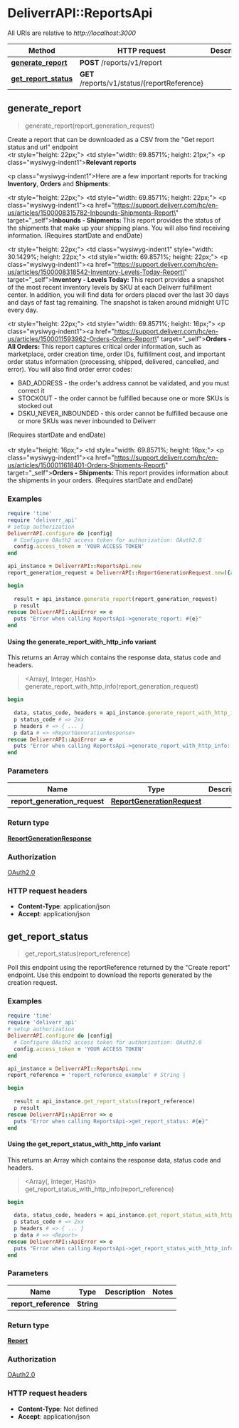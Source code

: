 # DeliverrAPI::ReportsApi

All URIs are relative to *http://localhost:3000*

| Method | HTTP request | Description |
| ------ | ------------ | ----------- |
| [**generate_report**](ReportsApi.md#generate_report) | **POST** /reports/v1/report |  |
| [**get_report_status**](ReportsApi.md#get_report_status) | **GET** /reports/v1/status/{reportReference} |  |


## generate_report

> <ReportGenerationResponse> generate_report(report_generation_request)



Create a report that can be downloaded as a CSV from the \"Get report status and url\" endpoint <tbody>               <br>               <tr style=\"height: 22px;\">               <td style=\"width: 69.8571%; height: 21px;\">               <p class=\"wysiwyg-indent1\"><strong>Relevant reports</strong></p>               <p class=\"wysiwyg-indent1\">Here are a few important reports for tracking <b>Inventory</b>,                                          <b>Orders</b> and <b>Shipments</b>:</p>               </td>               </tr>               <tr style=\"height: 22px;\">               <td style=\"width: 69.8571%; height: 22px;\">               <p class=\"wysiwyg-indent1\"><a href=\"https://support.deliverr.com/hc/en-us/articles/1500008315782-Inbounds-Shipments-Report\" target=\"_self\"><strong>Inbounds - Shipments: </strong></a>This report provides the status of the shipments that make up your shipping plans. You will also find receiving information. (Requires startDate and endDate)<em>&nbsp;</em></p>               </td>               <tr style=\"height: 22px;\">               <td class=\"wysiwyg-indent1\" style=\"width: 30.1429%; height: 22px;\">               </td>               <td style=\"width: 69.8571%; height: 22px;\">               <p class=\"wysiwyg-indent1\"><a href=\"https://support.deliverr.com/hc/en-us/articles/1500008318542-Inventory-Levels-Today-Report\" target=\"_self\"><strong>Inventory - Levels Today: </strong></a>This report provides a snapshot of the most recent inventory levels by SKU at each Deliverr fulfillment center. In addition, you will find data for orders placed over the last 30 days and days of fast tag remaining. The snapshot is taken around midnight UTC every day.</p>               </td>               </tr>               <tr style=\"height: 22px;\">               <td style=\"width: 69.8571%; height: 16px;\">               <p class=\"wysiwyg-indent1\"><a href=\"https://support.deliverr.com/hc/en-us/articles/1500011593962-Orders-Orders-Report\" target=\"_self\"><strong>Orders - All Orders: </strong></a>This report captures critical order information, such as marketplace, order creation time, order IDs, fulfillment cost, and important order status information (processing, shipped, delivered, cancelled, and error). You will also find order error codes:</p>               <ul>               <li>BAD_ADDRESS - the order's address cannot be validated, and you must correct it</li>               <li>STOCKOUT - the order cannot be fulfilled because one or more SKUs is stocked out</li>               <li>DSKU_NEVER_INBOUNDED - this order cannot be fulfilled because one or more SKUs was never inbounded to Deliverr</li>               </ul>               (Requires startDate and endDate) <br><br>               </td>               </tr>               <tr style=\"height: 16px;\">               <td style=\"width: 69.8571%; height: 16px;\">               <p class=\"wysiwyg-indent1\"><a href=\"https://support.deliverr.com/hc/en-us/articles/1500011618401-Orders-Shipments-Report\" target=\"_self\"><strong>Orders - Shipments: </strong></a>This report provides information about the shipments in your orders. (Requires startDate and endDate)</p>               </td>               </tr>               </tbody>

### Examples

```ruby
require 'time'
require 'deliverr_api'
# setup authorization
DeliverrAPI.configure do |config|
  # Configure OAuth2 access token for authorization: OAuth2.0
  config.access_token = 'YOUR ACCESS TOKEN'
end

api_instance = DeliverrAPI::ReportsApi.new
report_generation_request = DeliverrAPI::ReportGenerationRequest.new({report_type: DeliverrAPI::SellerReportType::BILLING_INVOICES}) # ReportGenerationRequest | 

begin
  
  result = api_instance.generate_report(report_generation_request)
  p result
rescue DeliverrAPI::ApiError => e
  puts "Error when calling ReportsApi->generate_report: #{e}"
end
```

#### Using the generate_report_with_http_info variant

This returns an Array which contains the response data, status code and headers.

> <Array(<ReportGenerationResponse>, Integer, Hash)> generate_report_with_http_info(report_generation_request)

```ruby
begin
  
  data, status_code, headers = api_instance.generate_report_with_http_info(report_generation_request)
  p status_code # => 2xx
  p headers # => { ... }
  p data # => <ReportGenerationResponse>
rescue DeliverrAPI::ApiError => e
  puts "Error when calling ReportsApi->generate_report_with_http_info: #{e}"
end
```

### Parameters

| Name | Type | Description | Notes |
| ---- | ---- | ----------- | ----- |
| **report_generation_request** | [**ReportGenerationRequest**](ReportGenerationRequest.md) |  |  |

### Return type

[**ReportGenerationResponse**](ReportGenerationResponse.md)

### Authorization

[OAuth2.0](../README.md#OAuth2.0)

### HTTP request headers

- **Content-Type**: application/json
- **Accept**: application/json


## get_report_status

> <Report> get_report_status(report_reference)



Poll this endpoint using the reportReference returned by the \"Create report\" endpoint. Use this endpoint to download the reports generated by the creation request.

### Examples

```ruby
require 'time'
require 'deliverr_api'
# setup authorization
DeliverrAPI.configure do |config|
  # Configure OAuth2 access token for authorization: OAuth2.0
  config.access_token = 'YOUR ACCESS TOKEN'
end

api_instance = DeliverrAPI::ReportsApi.new
report_reference = 'report_reference_example' # String | 

begin
  
  result = api_instance.get_report_status(report_reference)
  p result
rescue DeliverrAPI::ApiError => e
  puts "Error when calling ReportsApi->get_report_status: #{e}"
end
```

#### Using the get_report_status_with_http_info variant

This returns an Array which contains the response data, status code and headers.

> <Array(<Report>, Integer, Hash)> get_report_status_with_http_info(report_reference)

```ruby
begin
  
  data, status_code, headers = api_instance.get_report_status_with_http_info(report_reference)
  p status_code # => 2xx
  p headers # => { ... }
  p data # => <Report>
rescue DeliverrAPI::ApiError => e
  puts "Error when calling ReportsApi->get_report_status_with_http_info: #{e}"
end
```

### Parameters

| Name | Type | Description | Notes |
| ---- | ---- | ----------- | ----- |
| **report_reference** | **String** |  |  |

### Return type

[**Report**](Report.md)

### Authorization

[OAuth2.0](../README.md#OAuth2.0)

### HTTP request headers

- **Content-Type**: Not defined
- **Accept**: application/json


